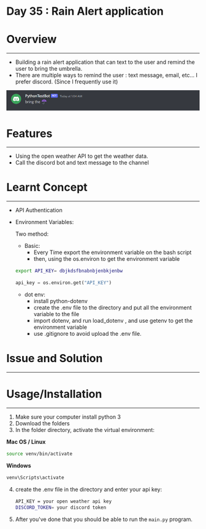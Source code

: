 # Day 35 : Rain Alert application

# **Overview**

---

- Building a rain alert application that can text to the user and remind the user to bring the umbrella.
- There are multiple ways to remind the user : text message, email, etc... I prefer discord. (Since I frequently use it)

![Untitled](screenshot.png)

# **Features**

---

- Using the open weather API to get the weather data.
- Call the discord bot and text message to the channel

# Learnt Concept

---

- API Authentication
- Environment Variables:
    
    Two method:
    
    - Basic:
        - Every Time export the environment variable on the bash script
        - then, using the os.environ to get the environment variable
    
    ```bash
    export API_KEY= dbjkdsfbnabnbjenbkjenbw 
    ```
    
    ```python
    api_key = os.environ.get("API_KEY")
    ```
    
    - dot env:
        - install python-dotenv
        - create the .env file to the directory  and put all the environment variable to the file
        - import dotenv, and run load_dotenv , and use getenv to get the environment variable
        - use .gitignore to avoid upload the .env file.

# Issue and Solution

---

# Usage/**Installation**

---

1. Make sure your computer install python 3
2. Download the folders
3.  In the folder directory, activate the virtual environment:

**Mac OS / Linux**

```bash
source venv/bin/activate

```

**Windows**

```bash
venv\Scripts\activate
```

4. create the .env file in the directory and enter your api key:
    
    ```bash
    API_KEY = your open weather api key
    DISCORD_TOKEN= your discord token
    ```
    
5. After you've done that you should be able to run the `main.py` program.